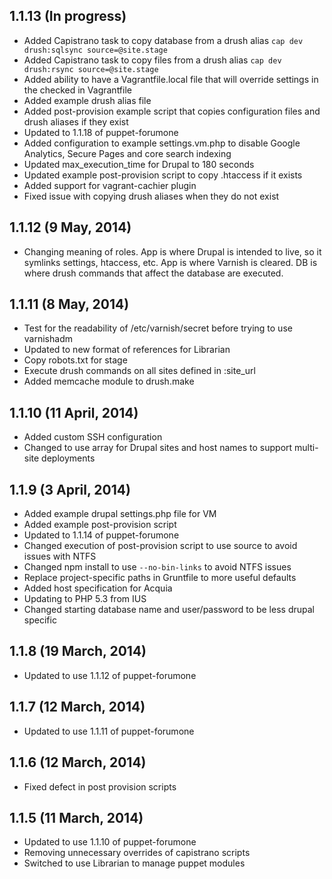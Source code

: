## 1.1.13 (In progress)
- Added Capistrano task to copy database from a drush alias `cap dev drush:sqlsync source=@site.stage`
- Added Capistrano task to copy files from a drush alias `cap dev drush:rsync source=@site.stage`
- Added ability to have a Vagrantfile.local file that will override settings in the checked in Vagrantfile
- Added example drush alias file
- Added post-provision example script that copies configuration files and drush aliases if they exist
- Updated to 1.1.18 of puppet-forumone
- Added configuration to example settings.vm.php to disable Google Analytics, Secure Pages and core search indexing
- Updated max_execution_time for Drupal to 180 seconds
- Updated example post-provision script to copy .htaccess if it exists
- Added support for vagrant-cachier plugin
- Fixed issue with copying drush aliases when they do not exist

## 1.1.12 (9 May, 2014)
- Changing meaning of roles. App is where Drupal is intended to live, so it symlinks settings, htaccess, etc. App is where Varnish is cleared. DB is where drush commands that affect the database are executed.

## 1.1.11 (8 May, 2014)
- Test for the readability of /etc/varnish/secret before trying to use varnishadm
- Updated to new format of references for Librarian
- Copy robots.txt for stage
- Execute drush commands on all sites defined in :site_url
- Added memcache module to drush.make

## 1.1.10 (11 April, 2014)
- Added custom SSH configuration
- Changed to use array for Drupal sites and host names to support multi-site deployments

## 1.1.9 (3 April, 2014)
- Added example drupal settings.php file for VM
- Added example post-provision script
- Updated to 1.1.14 of puppet-forumone
- Changed execution of post-provision script to use source to avoid issues with NTFS
- Changed npm install to use `--no-bin-links` to avoid NTFS issues
- Replace project-specific paths in Gruntfile to more useful defaults
- Added host specification for Acquia
- Updating to PHP 5.3 from IUS
- Changed starting database name and user/password to be less drupal specific

## 1.1.8 (19 March, 2014)
- Updated to use 1.1.12 of puppet-forumone

## 1.1.7 (12 March, 2014)
- Updated to use 1.1.11 of puppet-forumone

## 1.1.6 (12 March, 2014)
- Fixed defect in post provision scripts

## 1.1.5 (11 March, 2014)
- Updated to use 1.1.10 of puppet-forumone
- Removing unnecessary overrides of capistrano scripts
- Switched to use Librarian to manage puppet modules
